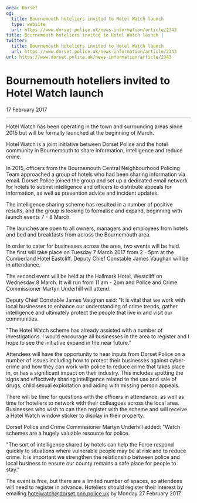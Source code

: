 ```yaml
area: Dorset
og:
  title: Bournemouth hoteliers invited to Hotel Watch launch
  type: website
  url: https://www.dorset.police.uk/news-information/article/2343
title: Bournemouth hoteliers invited to Hotel Watch launch |
twitter:
  title: Bournemouth hoteliers invited to Hotel Watch launch
  url: https://www.dorset.police.uk/news-information/article/2343
url: https://www.dorset.police.uk/news-information/article/2343
```

# Bournemouth hoteliers invited to Hotel Watch launch

17 February 2017

* * *

Hotel Watch has been operating in the town and surrounding areas since 2015 but will be formally launched at the beginning of March.

Hotel Watch is a joint initiative between Dorset Police and the hotel community in Bournemouth to share information, intelligence and reduce crime.

In 2015, officers from the Bournemouth Central Neighbourhood Policing Team approached a group of hotels who had been sharing information via email. Dorset Police joined the group and set up a dedicated email network for hotels to submit intelligence and officers to distribute appeals for information, as well as prevention advice and incident updates.

The intelligence sharing scheme has resulted in a number of positive results, and the group is looking to formalise and expand, beginning with launch events 7 - 8 March.

The launches are open to all owners, managers and employees from hotels and bed and breakfasts from across the Bournemouth area.

In order to cater for businesses across the area, two events will be held. The first will take place on Tuesday 7 March 2017 from 2 - 5pm at the Cumberland Hotel Eastcliff. Deputy Chief Constable James Vaughan will be in attendance.

The second event will be held at the Hallmark Hotel, Westcliff on Wednesday 8 March. It will run from 11 am - 2pm and Police and Crime Commissioner Martyn Underhill will attend.

Deputy Chief Constable James Vaughan said: "It is vital that we work with local businesses to enhance our understanding of crime trends, gather intelligence and ultimately protect the people that live in and visit our communities.

"The Hotel Watch scheme has already assisted with a number of investigations. I would encourage all businesses in the area to register and I hope to see the initiative expand in the near future."

Attendees will have the opportunity to hear inputs from Dorset Police on a number of issues including how to protect their businesses against cyber-crime and how they can work with police to reduce crime that takes place in, or has a significant impact on their industry. This includes spotting the signs and effectively sharing intelligence related to the use and sale of drugs, child sexual exploitation and aiding with missing person appeals.

There will be time for questions with the officers in attendance, as well as time for hoteliers to network with their colleagues across the local area. Businesses who wish to can then register with the scheme and will receive a Hotel Watch window sticker to display in their property.

Dorset Police and Crime Commissioner Martyn Underhill added: "Watch schemes are a hugely valuable resource for police.

"The sort of intelligence shared by hotels can help the Force respond quickly to situations where vulnerable people may be at risk and to reduce crime. It is important we strengthen the relationship between police and local business to ensure our county remains a safe place for people to stay."

The event is free, but there are a limited number of spaces, so attendees will need to register in advance. Hoteliers should register their interest by emailing hotelwatch@dorset.pnn.police.uk by Monday 27 February 2017.
